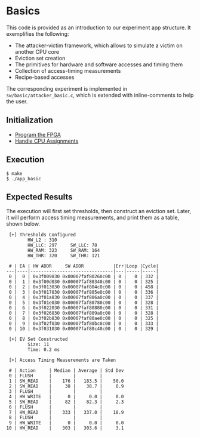 # Basics

This code is provided as an introduction to our experiment app structure. It exemplifies the following:

* The attacker-victim framework, which allows to simulate a victim on another CPU core
* Eviction set creation
* The primitives for hardware and software accesses and timing them
* Collection of access-timing measurements
* Recipe-based accesses

The corresponding experiment is implemented in `sw/basic/attacker_basic.c`, 
which is extended with inline-comments to help the user.

## Initialization

* [Program the FPGA](./program_fpga.md)
* [Handle CPU Assignments](./cpu_assignments.md)

## Execution

```
$ make
$ ./app_basic
```

## Expected Results

The execution will first set thresholds, then construct an eviction set. 
Later, it will perform access timing measurements, and print them as a table, shown below.

```
 [+] Thresholds Configured
        HW_L2 : 310
        HW_LLC: 297     SW_LLC: 78
        HW_RAM: 323     SW_RAM: 164
        HW_THR: 320     SW_THR: 121

 # | EA | HW ADDR     SW ADDR           |Err|Loop |Cycle|
---|----|-------------------------------|---|-----|-----|
 0 |  0 | 0x3f009830 0x00007faf80260c00 | 0 |   0 | 332 |
 0 |  1 | 0x3f00d030 0x00007faf80340c00 | 0 |   0 | 325 |
 0 |  2 | 0x3f013030 0x00007faf804c0c00 | 0 |   0 | 458 |
 0 |  3 | 0x3f017830 0x00007faf805e0c00 | 0 |   0 | 336 |
 0 |  4 | 0x3f01a830 0x00007faf806a0c00 | 0 |   0 | 337 |
 0 |  5 | 0x3f01e030 0x00007faf80780c00 | 0 |   0 | 328 |
 0 |  6 | 0x3f022030 0x00007faf80880c00 | 0 |   0 | 331 |
 0 |  7 | 0x3f026830 0x00007faf809a0c00 | 0 |   0 | 328 |
 0 |  8 | 0x3f02b830 0x00007faf80ae0c00 | 0 |   0 | 325 |
 0 |  9 | 0x3f02f030 0x00007faf80bc0c00 | 0 |   0 | 333 |
 0 | 10 | 0x3f031030 0x00007faf80c40c00 | 0 |   0 | 329 |

 [+] EV Set Constructed 
        Size: 11
        Time: 0.2 ms

 [+] Access Timing Measurements are Taken 

 # | Action     | Median | Average | Std Dev 
 0 | FLUSH      |        |         |
 1 | SW_READ    |    176 |   183.5 |    50.0
 2 | SW_READ    |     38 |    38.7 |     0.9
 3 | FLUSH      |        |         |
 4 | HW_WRITE   |      0 |     0.0 |     0.0
 5 | SW_READ    |     82 |    82.3 |     2.3
 6 | FLUSH      |        |         |
 7 | HW_READ    |    333 |   337.0 |    18.9
 8 | FLUSH      |        |         |
 9 | HW_WRITE   |      0 |     0.0 |     0.0
10 | HW_READ    |    303 |   303.6 |     3.1
```